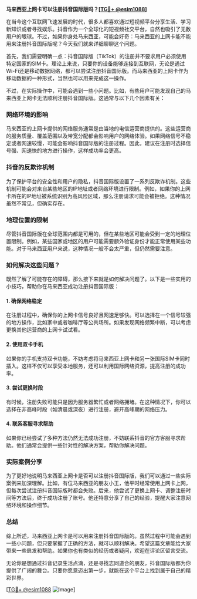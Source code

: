 **马来西亚上网卡可以注册抖音国际版吗？[[TG💪+ @esim1088](https://t.me/s/esim1088)]**

在当今这个互联网飞速发展的时代，很多人都喜欢通过短视频平台分享生活、学习新知识或者寻找娱乐。抖音作为一个全球化的短视频社交平台，自然也吸引了无数用户的眼球。不过，如果你身处马来西亚，可能会好奇：马来西亚的上网卡能不能用来注册抖音国际版呢？今天我们就来详细聊聊这个问题。

首先，我们需要明确一点：抖音国际版（TikTok）的注册并不要求用户必须使用特定国家的SIM卡。理论上来说，只要你的设备能够连接到互联网，无论是通过Wi-Fi还是移动数据网络，都可以尝试注册抖音国际版。而马来西亚的上网卡作为移动数据的一种形式，当然也可以用来完成这一操作。

不过，在实际操作中，可能会遇到一些小问题。比如，有些用户可能发现自己的马来西亚上网卡无法顺利注册抖音国际版。这通常与以下几个因素有关：

### 网络环境的影响

马来西亚的上网卡提供的网络服务通常是由当地的电信运营商提供的。这些运营商的服务质量、覆盖范围以及带宽分配都会影响用户的网络体验。如果网络信号不稳定或者网速较慢，可能会影响抖音国际版的注册过程。因此，建议在注册时选择信号强、网速快的地方进行操作，这样成功率会更高。

### 抖音的反欺诈机制

为了保护平台的安全性和用户的隐私，抖音国际版设置了一系列反欺诈机制。这些机制可能会对来自某些地区的IP地址或者网络环境进行限制。例如，如果你的上网卡所在的IP地址被系统识别为高风险区域，那么注册请求可能会被拒绝。这种情况虽然不常见，但确实存在。

### 地理位置的限制

尽管抖音国际版在全球范围内都是可用的，但在某些地区可能会受到一定的地理位置限制。例如，某些国家或地区的用户可能需要额外验证身份才能正常使用某些功能。对于马来西亚用户来说，这种情况一般不会太严重，但仍然需要注意。

### 如何解决这些问题？

既然了解了可能存在的障碍，那么接下来就是如何解决问题了。以下是一些实用的小技巧，帮助你在马来西亚成功注册抖音国际版：

#### 1. 确保网络稳定

在注册过程中，确保你的上网卡信号良好且网速足够快。可以选择在一个信号较强的地方操作，比如家中或者咖啡厅等公共场所。如果发现网络频繁中断，可以考虑更换其他运营商的上网卡试试看。

#### 2. 使用双卡手机

如果你的手机支持双卡功能，不妨考虑将马来西亚上网卡和另一张国际SIM卡同时插入。这样不仅可以享受本地服务，还可以利用国际网络资源，提高注册的成功率。

#### 3. 尝试更换时段

有时候，注册失败可能只是因为服务器繁忙或者网络拥堵。在这种情况下，你可以选择在非高峰时段（如清晨或深夜）进行注册，避开高峰期的网络压力。

#### 4. 联系客服寻求帮助

如果你已经尝试了多种方法仍然无法成功注册，不妨联系抖音的官方客服寻求帮助。他们通常会提供一些针对性的解决方案，帮助你解决问题。

### 实际案例分享

为了更好地说明马来西亚上网卡是否可以注册抖音国际版，我们可以通过一些实际案例来加深理解。比如，有位马来西亚的朋友小王，他平时经常使用上网卡上网，但每次尝试注册抖音国际版时都会失败。后来，他尝试了更换上网卡、调整注册时间等方法后，终于成功注册了账号。他还特意分享了自己的经验，提醒大家注意网络环境和操作细节。

### 总结

综上所述，马来西亚上网卡是可以用来注册抖音国际版的。虽然过程中可能会遇到一些小问题，但只要掌握了正确的方法，就可以顺利解决。希望这篇文章能给大家带来一些启发和帮助。如果你也有类似的经历或者疑问，欢迎在评论区留言交流。

无论你是想通过抖音记录生活点滴，还是寻找志同道合的朋友，抖音国际版都为你提供了广阔的舞台。只要你愿意迈出第一步，就能在这个平台上找到属于自己的精彩世界。

[[TG💪+ @esim1088](https://t.me/s/esim1088) ![Image](https://i.postimg.cc/4NQfJmqS/Snipaste-2025-05-13-00-14-12.png)]